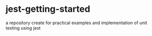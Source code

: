 # jest-getting-started

a repository create for practical examples and implementation of unit testing using jest
